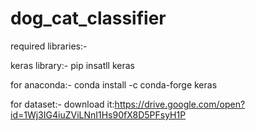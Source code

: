 # dog_cat_classifier
required libraries:-

keras library:-
 pip insatll keras
 
 for anaconda:-
 conda install -c conda-forge keras
 
 for dataset:-
 download it:https://drive.google.com/open?id=1Wj3IG4iuZViLNnI1Hs90fX8D5PFsyH1P
